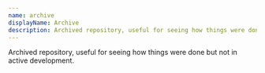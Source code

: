 ```yaml
---
name: archive
displayName: Archive
description: Archived repository, useful for seeing how things were done but not in active development.
---
```


Archived repository, useful for seeing how things were done but not in active development.